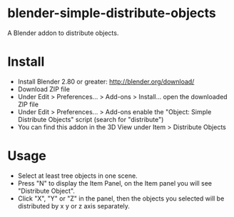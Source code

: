 # blender-simple-distribute-objects
A Blender addon to distribute objects.

# Install
- Install Blender 2.80 or greater: http://blender.org/download/
- Download ZIP file
- Under Edit > Preferences... > Add-ons > Install... open the downloaded ZIP file
- Under Edit > Preferences... > Add-ons enable the "Object: Simple Distribute Objects" script (search for "distribute")
- You can find this addon in the 3D View under Item > Distribute Objects

# Usage
- Select at least tree objects in one scene.
- Press "N" to display the Item Panel, on the Item panel you will see "Distribute Object".
- Click "X", "Y" or "Z" in the panel, then the objects you selected will be distributed by x y or z axis separately.
